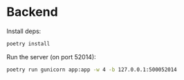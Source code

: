 # Backend

Install deps:

```sh
poetry install
```

Run the server (on port 52014):

```sh
poetry run gunicorn app:app -w 4 -b 127.0.0.1:500052014
```